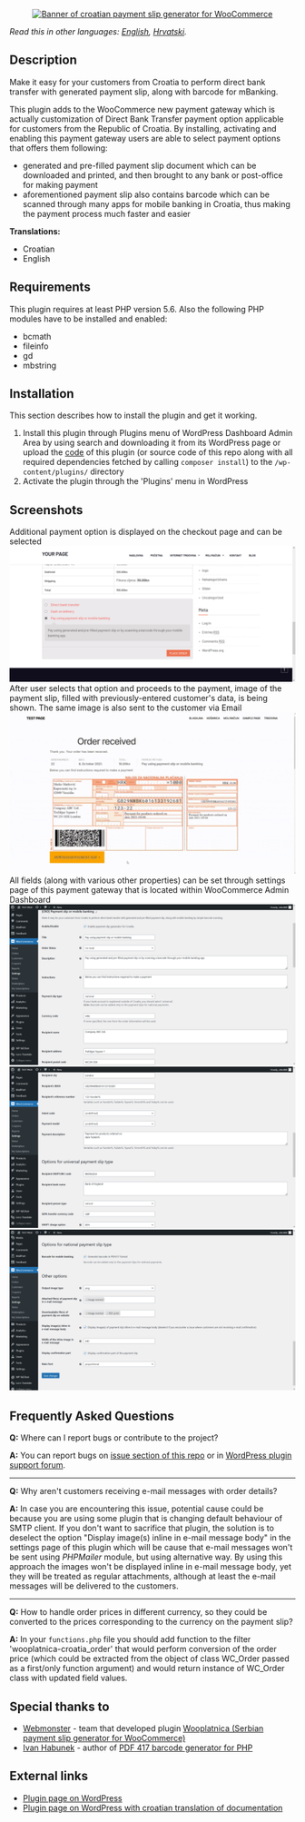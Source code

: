 <p align="center"><a href="https://wordpress.org/plugins/croatian-payment-slip-generator-for-woocommerce/"><img src="https://raw.githubusercontent.com/zeko868/Croatian-payment-slip-generator-for-WooCommerce/master/images/banner-1544x500.png" alt="Banner of croatian payment slip generator for WooCommerce"></a></p>

*Read this in other languages: [English](README.md), [Hrvatski](README.hr.md).*

## Description

Make it easy for your customers from Croatia to perform direct bank transfer with generated payment slip, along with barcode for mBanking.

This plugin adds to the WooCommerce new payment gateway which is actually customization of Direct Bank Transfer payment option applicable for customers from the Republic of Croatia.
By installing, activating and enabling this payment gateway users are able to select payment options that offers them following:

* generated and pre-filled payment slip document which can be downloaded and printed, and then brought to any bank or post-office for making payment
* aforementioned payment slip also contains barcode which can be scanned through many apps for mobile banking in Croatia, thus making the payment process much faster and easier

**Translations:**

* Croatian
* English


## Requirements
This plugin requires at least PHP version 5.6. Also the following PHP modules have to be installed and enabled:
* bcmath
* fileinfo
* gd
* mbstring


## Installation

This section describes how to install the plugin and get it working.


1. Install this plugin through Plugins menu of WordPress Dashboard Admin Area by using search and downloading it from its WordPress page or upload the [code](https://github.com/zeko868/Croatian-payment-slip-generator-for-WooCommerce/releases/latest) of this plugin (or source code of this repo along with all required dependencies fetched by calling `composer install`) to the `/wp-content/plugins/` directory
2. Activate the plugin through the 'Plugins' menu in WordPress


## Screenshots

Additional payment option is displayed on the checkout page and can be selected<br/>
![payment option on checkout page](/images/screenshot-1.png)<br/>
After user selects that option and proceeds to the payment, image of the payment slip, filled with previously-entered customer's data, is being shown. The same image is also sent to the customer via Email<br/>
![payment slip and barcode preview](/images/screenshot-2.gif)<br/>
All fields (along with various other properties) can be set through settings page of this payment gateway that is located within WooCommerce Admin Dashboard
![payment option settings part 1](/images/screenshot-3.png)<br/>
![payment option settings part 2](/images/screenshot-4.png)<br/>
![payment option settings part 3](/images/screenshot-5.png)<br/>


## Frequently Asked Questions

**Q:** Where can I report bugs or contribute to the project?

**A:** You can report bugs on [issue section of this repo](https://github.com/zeko868/croatian-payment-slip-generator-for-woocommerce/issues) or in [WordPress plugin support forum](https://wordpress.org/support/plugin/croatian-payment-slip-generator-for-woocommerce).
___
**Q:** Why aren't customers receiving e-mail messages with order details?

**A:** In case you are encountering this issue, potential cause could be because you are using some plugin that is changing default behaviour of SMTP client. If you don't want to sacrifice that plugin, the solution is to deselect the option "Display image(s) inline in e-mail message body" in the settings page of this plugin which will be cause that e-mail messages won't be sent using _PHPMailer_ module, but using alternative way. By using this approach the images won't be displayed inline in e-mail message body, yet they will be treated as regular attachments, although at least the e-mail messages will be delivered to the customers.
___
**Q:** How to handle order prices in different currency, so they could be converted to the prices corresponding to the currency on the payment slip?

**A:** In your `functions.php` file you should add function to the filter 'wooplatnica-croatia_order' that would perform conversion of the order price (which could be extracted from the object of class WC_Order passed as a first/only function argument) and would return instance of WC_Order class with updated field values.

## Special thanks to

* [Webmonster](https://webmonster.rs/) - team that developed plugin [Wooplatnica (Serbian payment slip generator for WooCommerce)](https://wordpress.org/plugins/wooplatnica/)
* [Ivan Habunek](https://github.com/ihabunek) - author of [PDF 417 barcode generator for PHP](https://github.com/ihabunek/pdf417-php)

## External links
* [Plugin page on WordPress](https://wordpress.org/plugins/croatian-payment-slip-generator-for-woocommerce/)
* [Plugin page on WordPress with croatian translation of documentation](https://hr.wordpress.org/plugins/croatian-payment-slip-generator-for-woocommerce/)
